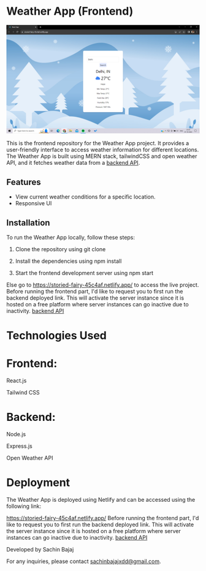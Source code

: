 # Weather App (Frontend)

![Home Page](/home.png)

This is the frontend repository for the Weather App project. It provides a user-friendly interface to access weather information for different locations. The Weather App is built using MERN stack, tailwindCSS and open weather API, and it fetches weather data from a [backend API](https://weather-app-2nid.onrender.com).

## Features

- View current weather conditions for a specific location.
- Responsive UI

## Installation

To run the Weather App locally, follow these steps:

1. Clone the repository using git clone

2. Install the dependencies using npm install

3. Start the frontend development server using npm start

Else go to https://storied-fairy-45c4af.netlify.app/ to access the live project. Before running the frontend part, I'd like to request you to first run the backend deployed link. This will activate the server instance since it is hosted on a free platform where server instances can go inactive due to inactivity. [backend API](https://weather-app-2nid.onrender.com)

# Technologies Used

# Frontend:

React.js

Tailwind CSS

# Backend:

Node.js

Express.js

Open Weather API
  
# Deployment

The Weather App is deployed using Netlify and can be accessed using the following link:   

https://storied-fairy-45c4af.netlify.app/ Before running the frontend part, I'd like to request you to first run the backend deployed link. This will activate the server instance since it is hosted on a free platform where server instances can go inactive due to inactivity. [backend API](https://weather-app-2nid.onrender.com)


Developed by Sachin Bajaj

For any inquiries, please contact sachinbajajxdd@gmail.com.
